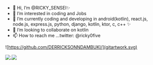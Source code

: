 - 👋 Hi, I’m @RICKY_SENSEI✨
- 👀 I’m interested in coding and Jobs
- 🌱 I’m currently coding and developing in android(kotlin), react.js, node.js, express.js, python, django, kotlin, ktor, c, c++ ✨
- 💞️ I’m looking to collaborate on kotlin
- 📫 How to reach me ...twitter: @ricky0five

![https://github.com/DERRICKSONNDAMBUKI/](gitartwork.svg)

<a href="https://github.com/DERRICKSONNDAMBUKI">
  <img align="center" src="https://github-readme-stats.vercel.app/api?username=DERRICKSONNDAMBUKI&show_icons=true&theme=gruvbox_light&count_private=true" />
</a>
<a href="https://github.com/DERRICKSONNDAMBUKI/">
  <img align="center" src="https://github-readme-stats.vercel.app/api/top-langs/?username=DERRICKSONNDAMBUKI&layout=compact&langs_count=10&theme=gruvbox_light" />
</a>


<!---
DERRICKSONNDAMBUKI/DERRICKSONNDAMBUKI is a ✨ special ✨ repository because its `README.md` (this file) appears on your GitHub profile.
You can click the Preview link to take a look at your changes.
--->
